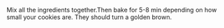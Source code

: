 Mix all the ingredients together.Then bake for 5-8 min depending on how small your cookies are. They should turn a golden brown.

